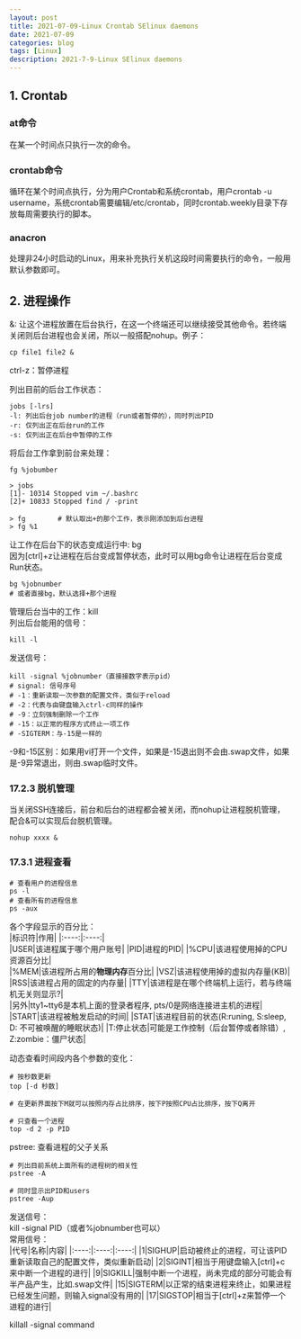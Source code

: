 ```yaml
---
layout: post
title: 2021-07-09-Linux Crontab SElinux daemons
date: 2021-07-09
categories: blog
tags: [Linux]
description: 2021-7-9-Linux SElinux daemons
---
```


## 1. Crontab  

### at命令  
在某一个时间点只执行一次的命令。  

### crontab命令  
循环在某个时间点执行，分为用户Crontab和系统crontab，用户crontab -u username，系统crontab需要编辑/etc/crontab，同时crontab.weekly目录下存放每周需要执行的脚本。  

### anacron  
处理非24小时启动的Linux，用来补充执行关机这段时间需要执行的命令，一般用默认参数即可。  

## 2. 进程操作  
&: 让这个进程放置在后台执行，在这一个终端还可以继续接受其他命令。若终端关闭则后台进程也会关闭，所以一般搭配nohup。例子：  
```shell
cp file1 file2 &
```  

ctrl-z：暂停进程  

列出目前的后台工作状态：  
```shell  
jobs [-lrs]  
-l: 列出后台job number的进程（run或者暂停的），同时列出PID  
-r: 仅列出正在后台run的工作  
-s: 仅列出正在后台中暂停的工作  
```  

将后台工作拿到前台来处理：  
```shell
fg %jobumber  

> jobs  
[1]- 10314 Stopped vim ~/.bashrc  
[2]+ 10833 Stopped find / -print  

> fg        # 默认取出+的那个工作，表示刚添加到后台进程  
> fg %1  
```  

让工作在后台下的状态变成运行中: bg  
因为[ctrl]+z让进程在后台变成暂停状态，此时可以用bg命令让进程在后台变成Run状态。  
```shell
bg %jobnumber  
# 或者直接bg，默认选择+那个进程  
```

管理后台当中的工作：kill  
列出后台能用的信号：  
```shell  
kill -l  
```  
发送信号：  
```shell  
kill -signal %jobnumber（直接接数字表示pid）  
# signal: 信号序号  
# -1：重新读取一次参数的配置文件，类似于reload  
# -2：代表与由键盘输入ctrl-c同样的操作  
# -9：立刻强制删除一个工作  
# -15：以正常的程序方式终止一项工作  
# -SIGTERM：与-15是一样的
```  
-9和-15区别：如果用vi打开一个文件，如果是-15退出则不会由.swap文件，如果是-9异常退出，则由.swap临时文件。  

### 17.2.3 脱机管理  
当关闭SSH连接后，前台和后台的进程都会被关闭，而nohup让进程脱机管理，配合&可以实现后台脱机管理。
```shell  
nohup xxxx &
```  
### 17.3.1 进程查看  
```shell  
# 查看用户的进程信息  
ps -l  
# 查看所有的进程信息  
ps -aux  
```
各个字段显示的百分比：  
|标识符|作用|
|:----:|:----:|  
|USER|该进程属于哪个用户账号|
|PID|进程的PID|
|%CPU|该进程使用掉的CPU资源百分比|  
|%MEM|该进程所占用的**物理内存**百分比|
|VSZ|该进程使用掉的虚拟内存量(KB)|
|RSS|该进程占用的固定的内存量|
|TTY|该进程是在哪个终端机上运行，若与终端机无关则显示?|  
|另外|tty1~tty6是本机上面的登录者程序, pts/0是网络连接进主机的进程|
|START|该进程被触发启动的时间|
|STAT|该进程目前的状态(R:runing, S:sleep, D: 不可被唤醒的睡眠状态)|
|T:停止状态|可能是工作控制（后台暂停或者除错）, Z:zombie：僵尸状态|

动态查看时间段内各个参数的变化：  
```shell  
# 按秒数更新
top [-d 秒数]  

# 在更新界面按下M就可以按照内存占比排序，按下P按照CPU占比排序，按下Q离开  

# 只查看一个进程  
top -d 2 -p PID  
```  

pstree: 查看进程的父子关系  
```shell 
# 列出目前系统上面所有的进程树的相关性   
pstree -A  

# 同时显示出PID和users  
pstree -Aup
```  

发送信号：  
kill -signal PID（或者%jobnumber也可以）  
常用信号：  
|代号|名称|内容|
|:----:|:----:|:----:|
|1|SIGHUP|启动被终止的进程，可让该PID重新读取自己的配置文件，类似重新启动|
|2|SIGINT|相当于用键盘输入[ctrl]+c来中断一个进程的进行|
|9|SIGKILL|强制中断一个进程，尚未完成的部分可能会有半产品产生，比如.swap文件|
|15|SIGTERM|以正常的结束进程来终止，如果进程已经发生问题，则输入signal没有用的|
|17|SIGSTOP|相当于[ctrl]+z来暂停一个进程的进行|

killall -signal command  









